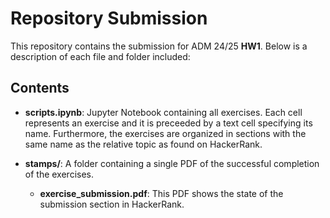 # Repository Submission

This repository contains the submission for ADM 24/25 **HW1**. Below is a description of each file and folder included:

## Contents

- **scripts.ipynb**: Jupyter Notebook containing all exercises. Each cell represents an exercise and it is preceeded by a text cell specifying its name. Furthermore, the exercises are organized in sections with the same name as the relative topic as found on HackerRank.
  
- **stamps/**: A folder containing a single PDF of the successful completion of the exercises.
  
  - **exercise_submission.pdf**: This PDF shows the state of the submission section in HackerRank.
